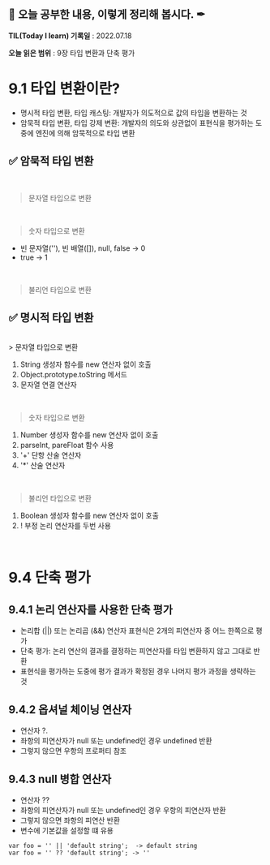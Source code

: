 ## 📕 오늘 공부한 내용, 이렇게 정리해 봅시다. ✒

**TIL(Today I learn) 기록일** : 2022.07.18

**오늘 읽은 범위** : 9장 타입 변환과 단축 평가

# 9.1 타입 변환이란?

- 명시적 타입 변환, 타입 캐스팅: 개발자가 의도적으로 값의 타입을 변환하는 것
- 암묵적 타입 변환, 타입 강제 변환: 개발자의 의도와 상관없이 표현식을 평가하는 도중에 엔진에 의해 암묵적으로 타입 변환

## ✅ 암묵적 타입 변환
<br>

> 문자열 타입으로 변환

<br>

> 숫자 타입으로 변환
- 빈 문자열(''), 빈 배열([]), null, false -> 0
- true -> 1
<br>

> 불리언 타입으로 변환

## ✅ 명시적 타입 변환
<br>
> 문자열 타입으로 변환

1) String 생성자 함수를 new 연산자 없이 호출
2) Object.prototype.toString 메서드
3) 문자열 연결 연산자

<br>

> 숫자 타입으로 변환

1) Number 생성자 함수를 new 연산자 없이 호출
2) parseInt, pareFloat 함수 사용
3) '+' 단항 산술 연산자
4) '*' 산술 연산자

<br>

> 불리언 타입으로 변환

1) Boolean 생성자 함수를 new 연산자 없이 호출
2) ! 부정 논리 연산자를 두번 사용

<br>

# 9.4 단축 평가

## 9.4.1 논리 연산자를 사용한 단축 평가
- 논리합 (||) 또는 논리곱 (&&) 연산자 표현식은 2개의 피연산자 중 어느 한쪽으로 평가
- 단축 평가: 논리 연산의 결과를 결정하는 피연산자를 타입 변환하지 않고 그대로 반환
- 표현식을 평가하는 도중에 평가 결과가 확정된 경우 나머지 평가 과정을 생략하는 것

## 9.4.2 옵셔널 체이닝 연산자
- 연산자 ?. 
- 좌항의 피연산자가 null 또는 undefined인 경우 undefined 반환
- 그렇지 않으면 우항의 프로퍼티 참조

## 9.4.3 null 병합 연산자
- 연산자 ??
- 좌항의 피연산자가 null 또는 undefined인 경우 우항의 피연산자 반환
- 그렇지 않으면 좌항의 피연산 반환
- 변수에 기본값을 설정할 떄 유용

```
var foo = '' || 'default string';  -> default string
var foo = '' ?? 'default string'; -> ''
```


